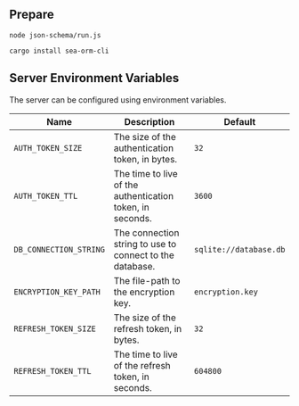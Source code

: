 ## Prepare

```shell
node json-schema/run.js

cargo install sea-orm-cli
```

## Server Environment Variables

The server can be configured using environment variables.

| Name                   | Description                                               | Default                |
|------------------------|-----------------------------------------------------------|------------------------|
| `AUTH_TOKEN_SIZE`      | The size of the authentication token, in bytes.           | `32`                   |
| `AUTH_TOKEN_TTL`       | The time to live of the authentication token, in seconds. | `3600`                 |
| `DB_CONNECTION_STRING` | The connection string to use to connect to the database.  | `sqlite://database.db` |
| `ENCRYPTION_KEY_PATH`  | The file-path to the encryption key.                      | `encryption.key`       |
| `REFRESH_TOKEN_SIZE`   | The size of the refresh token, in bytes.                  | `32`                   |
| `REFRESH_TOKEN_TTL`    | The time to live of the refresh token, in seconds.        | `604800`               |
